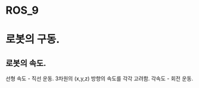 ROS_9
=====
# 로봇의 구동.  
## 로봇의 속도.    

선형 속도 - 직선 운동. 3차원의 (x,y,z) 방향의 속도를 각각 고려함. 
각속도 - 회전 운동.  
